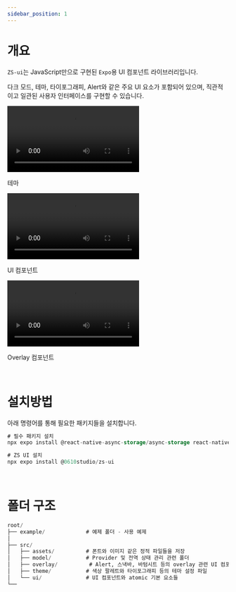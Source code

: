 ```yaml
---
sidebar_position: 1
---
```


# 개요

`ZS-ui`는 JavaScript만으로 구현된 `Expo`용 UI 컴포넌트 라이브러리입니다. 

다크 모드, 테마, 타이포그래피, Alert와 같은 주요 UI 요소가 포함되어 있으며, 직관적이고 일관된 사용자 인터페이스를 구현할 수 있습니다.

<div style={{
  display: 'flex',
  overflowX: 'auto',
  gap: '20px',
  padding: '0 10px 0 0'
}}>
  <div style={{
    minWidth: '300px',
    flexShrink: 0
  }}>
    <video controls width="300">
      <source src="https://github.com/user-attachments/assets/7b66915e-163e-4abe-9fab-fb25e33d7a88" type="video/mp4" />
    </video>
    <p>테마</p>
  </div>
  <div style={{
    minWidth: '300px',
    flexShrink: 0
  }}>
    <video controls width="300">
      <source src="https://github.com/user-attachments/assets/73f59984-fc7b-4004-a516-089a2969ea1d" type="video/mp4" />
    </video>
    <p>UI 컴포넌트</p>
  </div>
  <div style={{
    minWidth: '300px',
    flexShrink: 0
  }}>
    <video controls width="300">
      <source src="https://github.com/user-attachments/assets/24918e91-9afc-4777-b6c7-b914bfb30e60" type="video/mp4" />
    </video>
    <p>Overlay 컴포넌트</p>
  </div>
</div>

<br />

# 설치방법

아래 명령어를 통해 필요한 패키지들을 설치합니다.

```sql
# 필수 패키지 설치
npx expo install @react-native-async-storage/async-storage react-native-reanimated react-native-svg react-native-safe-area-context expo-navigation-bar

# ZS UI 설치
npx expo install @0610studio/zs-ui
```

<br />

# 폴더 구조

```sql
root/
├── example/             # 예제 폴더 - 사용 예제
│ 
├── src/
│   ├── assets/          # 폰트와 이미지 같은 정적 파일들을 저장
│   ├── model/           # Provider 및 전역 상태 관리 관련 폴더
│   ├── overlay/          # Alert, 스낵바, 바텀시트 등의 overlay 관련 UI 컴포넌트
│   ├── theme/           # 색상 팔레트와 타이포그래피 등의 테마 설정 파일
│   └── ui/              # UI 컴포넌트와 atomic 기본 요소들
└──
```

